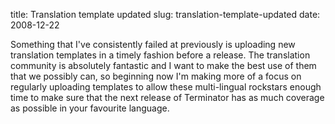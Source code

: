 title: Translation template updated
slug: translation-template-updated
date: 2008-12-22


Something that I've consistently failed at previously is uploading new translation templates in a timely fashion before a release. The translation community is absolutely fantastic and I want to make the best use of them that we possibly can, so beginning now I'm making more of a focus on regularly uploading templates to allow these multi-lingual rockstars enough time to make sure that the next release of Terminator has as much coverage as possible in your favourite language.
